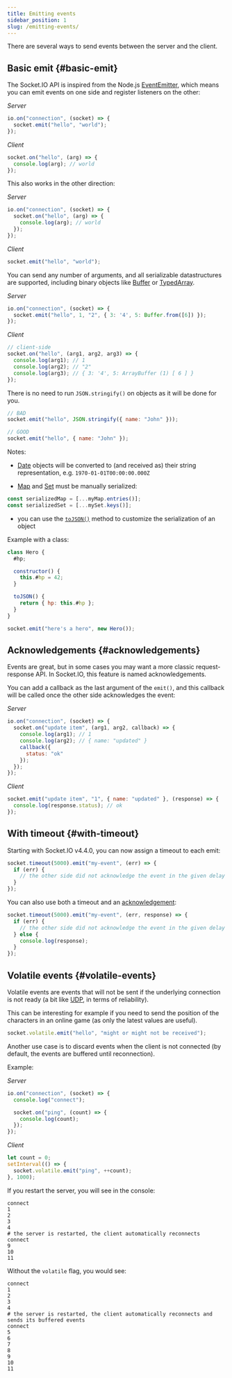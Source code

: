 ```yaml
---
title: Emitting events
sidebar_position: 1
slug: /emitting-events/
---
```


There are several ways to send events between the server and the client.

## Basic emit {#basic-emit}

The Socket.IO API is inspired from the Node.js [EventEmitter](https://nodejs.org/docs/latest/api/events.html#events_events), which means you can emit events on one side and register listeners on the other:

*Server*

```js
io.on("connection", (socket) => {
  socket.emit("hello", "world");
});
```

*Client*

```js
socket.on("hello", (arg) => {
  console.log(arg); // world
});
```

This also works in the other direction:

*Server*

```js
io.on("connection", (socket) => {
  socket.on("hello", (arg) => {
    console.log(arg); // world
  });
});
```

*Client*

```js
socket.emit("hello", "world");
```

You can send any number of arguments, and all serializable datastructures are supported, including binary objects like [Buffer](https://nodejs.org/docs/latest/api/buffer.html#buffer_buffer) or [TypedArray](https://developer.mozilla.org/en-US/docs/Web/JavaScript/Reference/Global_Objects/TypedArray).

*Server*

```js
io.on("connection", (socket) => {
  socket.emit("hello", 1, "2", { 3: '4', 5: Buffer.from([6]) });
});
```

*Client*

```js
// client-side
socket.on("hello", (arg1, arg2, arg3) => {
  console.log(arg1); // 1
  console.log(arg2); // "2"
  console.log(arg3); // { 3: '4', 5: ArrayBuffer (1) [ 6 ] }
});
```

There is no need to run `JSON.stringify()` on objects as it will be done for you.

```js
// BAD
socket.emit("hello", JSON.stringify({ name: "John" }));

// GOOD
socket.emit("hello", { name: "John" });
```

Notes:

- [Date](https://developer.mozilla.org/en-US/docs/Web/JavaScript/Reference/Global_Objects/Date) objects will be converted to (and received as) their string representation, e.g. `1970-01-01T00:00:00.000Z`

- [Map](https://developer.mozilla.org/en-US/docs/Web/JavaScript/Reference/Global_Objects/Map) and [Set](https://developer.mozilla.org/en-US/docs/Web/JavaScript/Reference/Global_Objects/Set) must be manually serialized:

```js
const serializedMap = [...myMap.entries()];
const serializedSet = [...mySet.keys()];
```

- you can use the [`toJSON()`](https://developer.mozilla.org/en-US/docs/Web/JavaScript/Reference/Global_Objects/JSON/stringify#tojson_behavior) method to customize the serialization of an object

Example with a class:

```js
class Hero {
  #hp;

  constructor() {
    this.#hp = 42;
  }

  toJSON() {
    return { hp: this.#hp };
  }
}

socket.emit("here's a hero", new Hero());
```

## Acknowledgements {#acknowledgements}

Events are great, but in some cases you may want a more classic request-response API. In Socket.IO, this feature is named acknowledgements.

You can add a callback as the last argument of the `emit()`, and this callback will be called once the other side acknowledges the event:

*Server*

```js
io.on("connection", (socket) => {
  socket.on("update item", (arg1, arg2, callback) => {
    console.log(arg1); // 1
    console.log(arg2); // { name: "updated" }
    callback({
      status: "ok"
    });
  });
});
```

*Client*

```js
socket.emit("update item", "1", { name: "updated" }, (response) => {
  console.log(response.status); // ok
});
```

## With timeout {#with-timeout}

Starting with Socket.IO v4.4.0, you can now assign a timeout to each emit:

```js
socket.timeout(5000).emit("my-event", (err) => {
  if (err) {
    // the other side did not acknowledge the event in the given delay
  }
});
```

You can also use both a timeout and an [acknowledgement](#acknowledgements):

```js
socket.timeout(5000).emit("my-event", (err, response) => {
  if (err) {
    // the other side did not acknowledge the event in the given delay
  } else {
    console.log(response);
  }
});
```

## Volatile events {#volatile-events}

Volatile events are events that will not be sent if the underlying connection is not ready (a bit like [UDP](https://ja.wikipedia.org/wiki/User_Datagram_Protocol), in terms of reliability).

This can be interesting for example if you need to send the position of the characters in an online game (as only the latest values are useful).

```js
socket.volatile.emit("hello", "might or might not be received");
```

Another use case is to discard events when the client is not connected (by default, the events are buffered until reconnection).

Example:

*Server*

```js
io.on("connection", (socket) => {
  console.log("connect");

  socket.on("ping", (count) => {
    console.log(count);
  });
});
```

*Client*

```js
let count = 0;
setInterval(() => {
  socket.volatile.emit("ping", ++count);
}, 1000);
```

If you restart the server, you will see in the console:

```
connect
1
2
3
4
# the server is restarted, the client automatically reconnects
connect
9
10
11
```

Without the `volatile` flag, you would see:

```
connect
1
2
3
4
# the server is restarted, the client automatically reconnects and sends its buffered events
connect
5
6
7
8
9
10
11
```
